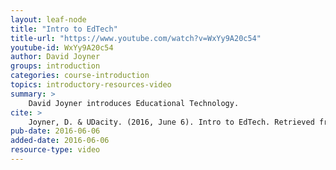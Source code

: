```yaml
---
layout: leaf-node
title: "Intro to EdTech"
title-url: "https://www.youtube.com/watch?v=WxYy9A20c54"
youtube-id: WxYy9A20c54
author: David Joyner
groups: introduction
categories: course-introduction
topics: introductory-resources-video
summary: >
    David Joyner introduces Educational Technology.
cite: >
    Joyner, D. & UDacity. (2016, June 6). Intro to EdTech. Retrieved from https://www.youtube.com/watch?v=WxYy9A20c54
pub-date: 2016-06-06
added-date: 2016-06-06
resource-type: video
---
```

